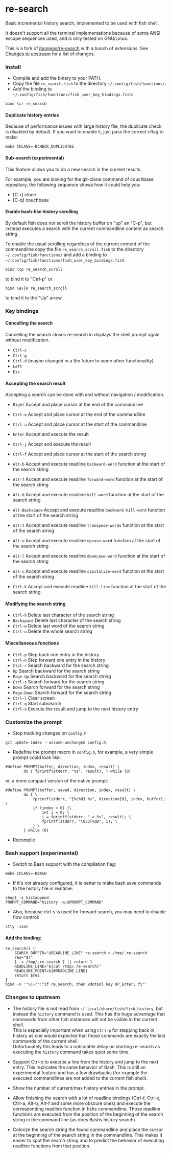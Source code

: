 re-search
=========

Basic incremental history search, implemented to be used with fish shell.

It doesn't support all the terminal implementations because of some ANSI
escape sequences used, and is only tested on GNU/Linux.

This is a fork of
[jbonjean/re-search](https://github.com/jbonjean/re-search) with a bunch of
extensions. See [Changes to upstream](#changes-to-upstream) for a list of changes.

### Install

* Compile and add the binary to your PATH.
* Copy the file `re_search.fish` to the directory `~/.config/fish/functions/`.
* Add the binding to `~/.config/fish/functions/fish_user_key_bindings.fish`:
```
bind \cr re_search
```

#### Duplicate history entries

Because of performance issues with large history file, the duplicate check is
disabled by default. If you want to enable it, just pass the correct cflag to
make:

```
make CFLAGS=-DCHECK_DUPLICATES
```

#### Sub-search (experimental)

This feature allows you to do a new search in the current results.

For example, you are looking for the git-clone command of couchbase repository,
the following sequence shows how it could help you:

* [C-r] clone
* [C-q] couchbase

#### Enable bash-like history scrolling

By default fish does not scroll the history buffer on "up" an "C-p", but
instead executes a search with the current commandline content as search
string.

To enable the usual scrolling regardless of the current content of the
commandline copy the file `re_search_scroll.fish` to the directory
`~/.config/fish/functions/` and add a binding to
`~/.config/fish/functions/fish_user_key_bindings.fish`:
```
bind \cp re_search_scroll
```
to bind it to "Ctrl-p" or
```
bind \e\[A re_search_scroll
```
to bind it to the "Up" arrow.

### Key bindings

#### Cancelling the search

Cancelling the search closes re-search in displays the shell prompt again
without modification.

* `Ctrl-c`
* `Ctrl-g`
* `Ctrl-d` (maybe changed in a the future to some other functionality)
* `Left`
* `Esc`

#### Accepting the search result

Accepting a search can be done with and without navigation / modification.

* `Right` Accept and place cursor at the end of the commandline
* `Ctrl-e` Accept and place cursor at the end of the commandline
* `Ctrl-a` Accept and place cursor at the start of the commandline
* `Enter` Accept and execute the result
* `Ctrl-j` Accept and execute the result
* `Ctrl-f` Accept and place cursor at the start of the search string

* `Alt-b` Accept and execute readline `backward-word` function at the start of the search string
* `Alt-f` Accept and execute readline `forward-word` function at the start of the search string
* `Alt-d` Accept and execute readline `kill-word` function at the start of the search string
* `Alt-Backspace` Accept and execute readline `backward-kill-word` function at the start of the search string
* `Alt-t` Accept and execute readline `transpose-words` function at the start of the search string
* `Alt-u` Accept and execute readline `upcase-word` function at the start of the search string
* `Alt-l` Accept and execute readline `downcase-word` function at the start of the search string
* `Alt-c` Accept and execute readline `capitalize-word` function at the start of the search string
* `Ctrl-k` Accept and execute readline `kill-line` function at the start of the search string

#### Modifying the search string

* `Ctrl-h` Delete last character of the search string
* `Backspace` Delete last character of the search string
* `Ctrl-w` Delete last word of the search string
* `Ctrl-u` Delete the whole search string

#### Miscellaneous functions

* `Ctrl-p` Step back one entry in the history
* `Ctrl-n` Step forward one entry in the history
* `Ctrl-r` Search backward for the search string
* `Up` Search backward for the search string
* `Page-Up` Search backward for the search string
* `Ctrl-s` Search forward for the search string
* `Down` Search forward for the search string
* `Page-Down` Search forward for the search string
* `Ctrl-l` Clear screen
* `Ctrl-q` Start subsearch
* `Ctrl-o` Execute the result and jump to the next history entry

### Customize the prompt

* Stop tracking changes on `config.h`
```
git update-index --assume-unchanged config.h
```
* Redefine the prompt macro in `config.h`, for example, a very simple prompt
could look like:
```
#define PROMPT(buffer, direction, index, result) \
        do { fprintf(stderr, "%s", result); } while (0)
```
or, a more compact version of the native prompt:
```
#define PROMPT(buffer, saved, direction, index, result) \
        do { \
        	fprintf(stderr, "[%c%d] %s", direction[0], index, buffer); \
        	if (index > 0) {\
	        	int i = 0; \
        		i = fprintf(stderr, " > %s", result); \
        		fprintf(stderr, "\033[%dD", i); \
        	} \
        } while (0)
 ```
* Recompile

### Bash support (experimental)

* Switch to Bash support with the compilation flag:
```
make CFLAGS=-DBASH
```
* If it's not already configured, it is better to make bash save commands to
  the history file in realtime:
```
shopt -s histappend
PROMPT_COMMAND="history -a;$PROMPT_COMMAND"
```
* Also, because ctrl-s is used for forward search, you may need to disable flow control:
```
stty -ixon
```
#### Add the binding:

```
re_search() {
	SEARCH_BUFFER="$READLINE_LINE" re-search > /tmp/.re-search
	res="$?"
	[ -s /tmp/.re-search ] || return 1
	READLINE_LINE="$(cat /tmp/.re-search)"
	READLINE_POINT=${#READLINE_LINE}
	return $res
}
bind -x '"\C-r":"if re_search; then xdotool key KP_Enter; fi"'
```

### Changes to upstream

- The history file is not read from `~/.local/share/fish/fish_history`, but
  instead the `history` command is used. This has the huge advantage that
  commands from other fish instances will not be visible in the current
  shell.  
  This is especially important when using `Ctrl-p` for stepping back in
  history as one would expected that those commands are exactly the last
  commands of the current shell.  
  Unfortunately this leads to a noticeable delay on starting re-search as
  executing the `history` command takes quiet some time.

- Support Ctrl-o to execute a line from the history and jump to the next
  entry. This replicates the same behavior of Bash. This is still an
  experimental feature and has a few drawbacks (for example the executed
  commandlines are not added to the current fish shell).

- Show the number of current/max history entries in the prompt.

- Allow finishing the search with a lot of readline bindings (Ctrl-f,
  Ctrl-e, Ctrl-a, Alt-b, Alt-f and some more obscure ones) and execute the
  corresponding readline function in fishs commandline. Those readline
  functions are executed from the position of the beginning of the search
  string in the command line (as does Bashs history search).

- Colorize the search string the found commandline and place the cursor at
  the beginning of the search string in the commandline. This makes it
  easier to spot the search string and to predict the behavior of executing
  readline functions from that position.
